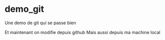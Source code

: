 # demo_git
Une demo de git qui se passe bien



Et maintenant on modifie depuis github
Mais aussi depuis ma machine local
